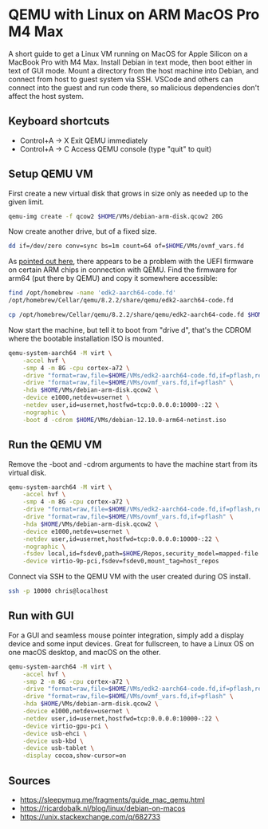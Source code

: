 # QEMU with Linux on ARM MacOS Pro M4 Max

A short guide to get a Linux VM running on MacOS for Apple Silicon on
a MacBook Pro with M4 Max. Install Debian in text mode, then boot 
either in text of GUI mode. Mount a directory from the host machine
into Debian, and connect from host to guest system via SSH. VSCode 
and others can connect into the guest and run code there, so malicious
dependencies don't affect the host system.


## Keyboard shortcuts

- Control+A -> X  Exit QEMU immediately
- Control+A -> C  Access QEMU console (type "quit" to quit)


## Setup QEMU VM

First create a new virtual disk that grows in size only as needed up to the 
given limit.

```sh
qemu-img create -f qcow2 $HOME/VMs/debian-arm-disk.qcow2 20G
```

Now create another drive, but of a fixed size.

```sh
dd if=/dev/zero conv=sync bs=1m count=64 of=$HOME/VMs/ovmf_vars.fd
```

As [pointed out here](https://sleepymug.me/fragments/guide_mac_qemu.html), 
there appears to be a problem with the UEFI firmware on certain ARM chips
in connection with QEMU. Find the firmware for arm64 (put there by QEMU)
and copy it somewhere accessible:

```sh
find /opt/homebrew -name 'edk2-aarch64-code.fd'
/opt/homebrew/Cellar/qemu/8.2.2/share/qemu/edk2-aarch64-code.fd

cp /opt/homebrew/Cellar/qemu/8.2.2/share/qemu/edk2-aarch64-code.fd $HOME/VMs/
```

Now start the machine, but tell it to boot from "drive d", that's the CDROM 
where the bootable installation ISO is mounted.

```sh
qemu-system-aarch64 -M virt \
    -accel hvf \
    -smp 4 -m 8G -cpu cortex-a72 \
    -drive "format=raw,file=$HOME/VMs/edk2-aarch64-code.fd,if=pflash,readonly=on" \
    -drive "format=raw,file=$HOME/VMs/ovmf_vars.fd,if=pflash" \
    -hda $HOME/VMs/debian-arm-disk.qcow2 \
    -device e1000,netdev=usernet \
    -netdev user,id=usernet,hostfwd=tcp:0.0.0.0:10000-:22 \
    -nographic \
    -boot d -cdrom $HOME/VMs/debian-12.10.0-arm64-netinst.iso
```

## Run the QEMU VM

Remove the -boot and -cdrom arguments to have the machine start from its 
virtual disk.

```sh
qemu-system-aarch64 -M virt \
    -accel hvf \
    -smp 4 -m 8G -cpu cortex-a72 \
    -drive "format=raw,file=$HOME/VMs/edk2-aarch64-code.fd,if=pflash,readonly=on" \
    -drive "format=raw,file=$HOME/VMs/ovmf_vars.fd,if=pflash" \
    -hda $HOME/VMs/debian-arm-disk.qcow2 \
    -device e1000,netdev=usernet \
    -netdev user,id=usernet,hostfwd=tcp:0.0.0.0:10000-:22 \
    -nographic \
    -fsdev local,id=fsdev0,path=$HOME/Repos,security_model=mapped-file \
    -device virtio-9p-pci,fsdev=fsdev0,mount_tag=host_repos
```

Connect via SSH to the QEMU VM with the user created during OS install.

```sh
ssh -p 10000 chris@localhost
```


## Run with GUI

For a GUI and seamless mouse pointer integration, simply add a display device 
and some input devices. Great for fullscreen, to have a Linux OS on one macOS
desktop, and macOS on the other.

```sh
qemu-system-aarch64 -M virt \
    -accel hvf \
    -smp 2 -m 8G -cpu cortex-a72 \
    -drive "format=raw,file=$HOME/VMs/edk2-aarch64-code.fd,if=pflash,readonly=on" \
    -drive "format=raw,file=$HOME/VMs/ovmf_vars.fd,if=pflash" \
    -hda $HOME/VMs/debian-arm-disk.qcow2 \
    -device e1000,netdev=usernet \
    -netdev user,id=usernet,hostfwd=tcp:0.0.0.0:10000-:22 \
    -device virtio-gpu-pci \
    -device usb-ehci \
    -device usb-kbd \
    -device usb-tablet \
    -display cocoa,show-cursor=on
```


## Sources

- https://sleepymug.me/fragments/guide_mac_qemu.html
- https://ricardobalk.nl/blog/linux/debian-on-macos
- https://unix.stackexchange.com/q/682733


